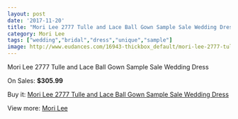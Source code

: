 ```yaml
---
layout: post
date: '2017-11-20'
title: "Mori Lee 2777 Tulle and Lace Ball Gown Sample Sale Wedding Dress"
category: Mori Lee
tags: ["wedding","bridal","dress","unique","sample"]
image: http://www.eudances.com/16943-thickbox_default/mori-lee-2777-tulle-and-lace-ball-gown-sample-sale-wedding-dress.jpg
---
```

Mori Lee 2777 Tulle and Lace Ball Gown Sample Sale Wedding Dress

On Sales: **$305.99**
<a href="https://www.eudances.com/en/mori-lee/4965-mori-lee-2777-tulle-and-lace-ball-gown-sample-sale-wedding-dress.html"><amp-img layout="responsive" width="600" height="600" src="//www.eudances.com/16943-thickbox_default/mori-lee-2777-tulle-and-lace-ball-gown-sample-sale-wedding-dress.jpg" alt="Mori Lee 2777 Tulle and Lace Ball Gown Sample Sale Wedding Dress 0" /></a>
<a href="https://www.eudances.com/en/mori-lee/4965-mori-lee-2777-tulle-and-lace-ball-gown-sample-sale-wedding-dress.html"><amp-img layout="responsive" width="600" height="600" src="//www.eudances.com/16946-thickbox_default/mori-lee-2777-tulle-and-lace-ball-gown-sample-sale-wedding-dress.jpg" alt="Mori Lee 2777 Tulle and Lace Ball Gown Sample Sale Wedding Dress 1" /></a>
<a href="https://www.eudances.com/en/mori-lee/4965-mori-lee-2777-tulle-and-lace-ball-gown-sample-sale-wedding-dress.html"><amp-img layout="responsive" width="600" height="600" src="//www.eudances.com/16945-thickbox_default/mori-lee-2777-tulle-and-lace-ball-gown-sample-sale-wedding-dress.jpg" alt="Mori Lee 2777 Tulle and Lace Ball Gown Sample Sale Wedding Dress 2" /></a>
<a href="https://www.eudances.com/en/mori-lee/4965-mori-lee-2777-tulle-and-lace-ball-gown-sample-sale-wedding-dress.html"><amp-img layout="responsive" width="600" height="600" src="//www.eudances.com/16944-thickbox_default/mori-lee-2777-tulle-and-lace-ball-gown-sample-sale-wedding-dress.jpg" alt="Mori Lee 2777 Tulle and Lace Ball Gown Sample Sale Wedding Dress 3" /></a>

Buy it: [Mori Lee 2777 Tulle and Lace Ball Gown Sample Sale Wedding Dress](https://www.eudances.com/en/mori-lee/4965-mori-lee-2777-tulle-and-lace-ball-gown-sample-sale-wedding-dress.html "Mori Lee 2777 Tulle and Lace Ball Gown Sample Sale Wedding Dress")

View more: [Mori Lee](https://www.eudances.com/en/9-mori-lee "Mori Lee")